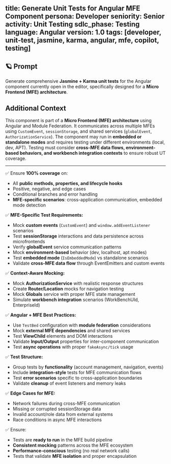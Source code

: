 title: Generate Unit Tests for Angular MFE Component
persona: Developer
seniority: Senior
activity: Unit Testing
sdlc_phase: Testing
language: Angular
version: 1.0
tags: [developer, unit-test, jasmine, karma, angular, mfe, copilot, testing]
---

## 🪐 Prompt

Generate comprehensive **Jasmine + Karma unit tests** for the Angular component currently open in the editor, specifically designed for a **Micro Frontend (MFE) architecture**.

## Additional Context

This component is part of a **Micro Frontend (MFE) architecture** using Angular and Module Federation. It communicates across multiple MFEs using `CustomEvent`, `sessionStorage`, and shared services (`globalEvent`, `AuthorizationService`). The component may run in **embedded or standalone modes** and requires testing under different environments (local, dev, APT). Testing must consider **cross-MFE data flows, environment-based behaviors, and workbench integration contexts** to ensure robust UT coverage.

---

✅ Ensure **100% coverage** on:
- All **public methods, properties, and lifecycle hooks**
- Positive, negative, and edge cases
- Conditional branches and error handling
- **MFE-specific scenarios**: cross-application communication, embedded mode detection

✅ **MFE-Specific Test Requirements:**
- Mock **custom events** (`CustomEvent`) and `window.addEventListener` scenarios
- Test **sessionStorage** interactions and data persistence across microfrontends
- Verify **globalEvent** service communication patterns
- Mock **environment-based** behavior (dev, localhost, apt modes)
- Test **embedded mode** (`IsEmbeddedMode`) vs standalone scenarios
- Validate **cross-MFE data flow** through EventEmitters and custom events

✅ **Context-Aware Mocking:**
- Mock **AuthorizationService** with realistic response structures
- Create **Router/Location** mocks for navigation testing
- Mock **Globals** service with proper MFE state management
- Simulate **workbench integration** scenarios (WorkBenchUId, EnterpriseId)

✅ **Angular + MFE Best Practices:**
- Use `TestBed` configuration with **module federation** considerations
- Mock **external MFE dependencies** and shared services
- Test **ViewChild** elements and DOM interactions
- Validate **Input/Output** properties for inter-component communication
- Test **async operations** with proper `fakeAsync/tick` usage

✅ **Test Structure:**
- Group tests by **functionality** (account management, navigation, events)
- Include **integration-style** tests for MFE communication flows
- Test **error scenarios** specific to cross-application boundaries
- Validate **cleanup** of event listeners and memory leaks

✅ **Edge Cases for MFE:**
- Network failures during cross-MFE communication
- Missing or corrupted sessionStorage data
- Invalid account/role data from external systems
- Race conditions in async MFE interactions

✅ Ensure:
- Tests are **ready to run** in the MFE build pipeline
- **Consistent mocking** patterns across the MFE ecosystem
- **Performance-conscious** testing (no real network calls)
- Tests that validate **MFE isolation** and proper encapsulation